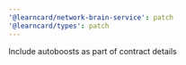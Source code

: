 ```yaml
---
'@learncard/network-brain-service': patch
'@learncard/types': patch
---
```


Include autoboosts as part of contract details
